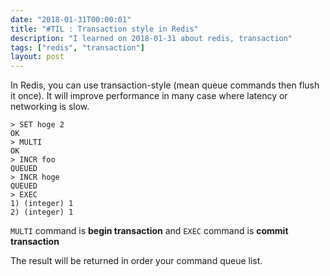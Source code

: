 ```yaml
---
date: "2018-01-31T00:00:01"
title: "#TIL : Transaction style in Redis"
description: "I learned on 2018-01-31 about redis, transaction"
tags: ["redis", "transaction"]
layout: post
---
```



In Redis, you can use transaction-style (mean queue commands then flush it once). It will improve performance in many case where latency or networking is slow.

```
> SET hoge 2
OK
> MULTI
OK
> INCR foo
QUEUED
> INCR hoge
QUEUED
> EXEC
1) (integer) 1
2) (integer) 1
```

`MULTI` command is **begin transaction** and `EXEC` command is **commit transaction**

The result will be returned in order your command queue list.
